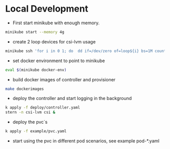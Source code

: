 # Local Development

- First start minikube with enough memory.

```bash
minikube start --memory 4g
```

- create 2 loop devices for csi-lvm usage

```bash
minikube ssh 'for i in 0 1; do  dd if=/dev/zero of=loop${i} bs=1M count=500 ; sudo losetup -f loop${i}; sudo losetup -a ; done'
```

- set docker environment to point to minikube

```bash
eval $(minikube docker-env)
```

- build docker images of controller and provisioner

```bash
make dockerimages
```

- deploy the controller and start logging in the background

```bash
k apply -f deploy/controller.yaml
stern -n csi-lvm csi &
```

- deploy the pvc´s

```bash
k apply -f example/pvc.yaml
```

- start using the pvc in different pod scenarios, see example pod-*.yaml